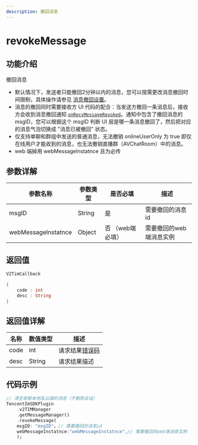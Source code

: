 ```yaml
---
description: 撤回消息
---
```


# revokeMessage

## 功能介绍

撤回消息

* 默认情况下，发送者只能撤回2分钟以内的消息，您可以按需更改消息撤回时间限制，具体操作请参见 [消息撤回设置](https://cloud.tencent.com/document/product/269/38656#.E6.B6.88.E6.81.AF.E6.92.A4.E5.9B.9E.E8.AE.BE.E7.BD.AE)。
* 消息的撤回同时需要接收方 UI 代码的配合：当发送方撤回一条消息后，接收方会收到消息撤回通知 [`onRecvMessageRevoked`](../callbacks/onrecvmessagerevokedcallback.md)。通知中包含了撤回消息的 msgID，您可以根据这个 msgID 判断 UI 层是哪一条消息撤回了，然后把对应的消息气泡切换成 "消息已被撤回" 状态。
* 仅支持单聊和群组中发送的普通消息，无法撤销 onlineUserOnly 为 true 即仅在线用户才能收到的消息，也无法撤销直播群（AVChatRoom）中的消息。
* web 端掉用 webMessageInstatnce 且为必传

## 参数详解

| 参数名称                | 参数类型   | 是否必填       | 描述            |
| ------------------- | ------ | ---------- | ------------- |
| msgID               | String | 是          | 需要撤回的消息id     |
| webMessageInstatnce | Object | 否 （web端必填） | 需要撤回的web端消息实例 |

## 返回值

```dart
V2TimCallback

{
    code : int
    desc : String
}
```

## 返回值详解

| 名称   | 数值类型   | 描述                                                             |
| ---- | ------ | -------------------------------------------------------------- |
| code | int    | 请求结果[错误码](https://cloud.tencent.com/document/product/269/1671) |
| desc | String | 请求结果描述                                                         |

## 代码示例  &#x20;

```dart
// 清空单聊本地及云端的消息（不删除会话）
TencentImSDKPlugin
    .v2TIMManager
    .getMessageManager()
    .revokeMessage(
    msgID: "msgID"，// 需要撤回的消息id
    webMessageInstatnce:"webMessageInstatnce",// 需要撤回的web端消息实例
    );
```
